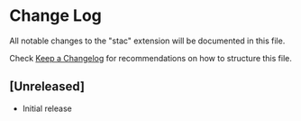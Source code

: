 # Change Log

All notable changes to the "stac" extension will be documented in this file.

Check [Keep a Changelog](http://keepachangelog.com/) for recommendations on how to structure this file.

## [Unreleased]

- Initial release